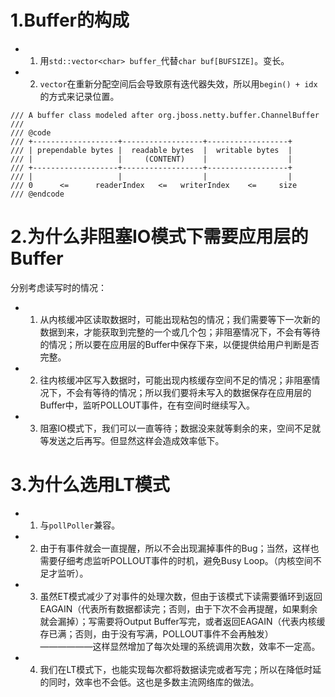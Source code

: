 # 1.Buffer的构成
* 1. 用```std::vector<char> buffer_```代替```char buf[BUFSIZE]```。变长。
* 2. ```vector```在重新分配空间后会导致原有迭代器失效，所以用```begin() + idx```的方式来记录位置。
```
/// A buffer class modeled after org.jboss.netty.buffer.ChannelBuffer
///
/// @code
/// +-------------------+------------------+------------------+
/// | prependable bytes |  readable bytes  |  writable bytes  |
/// |                   |     (CONTENT)    |                  |
/// +-------------------+------------------+------------------+
/// |                   |                  |                  |
/// 0      <=      readerIndex   <=   writerIndex    <=     size
/// @endcode
```

# 2.为什么非阻塞IO模式下需要应用层的Buffer
分别考虑读写时的情况：
* 1. 从内核缓冲区读取数据时，可能出现粘包的情况；我们需要等下一次新的数据到来，才能获取到完整的一个或几个包；非阻塞情况下，不会有等待的情况；所以要在应用层的Buffer中保存下来，以便提供给用户判断是否完整。
* 2. 往内核缓冲区写入数据时，可能出现内核缓存空间不足的情况；非阻塞情况下，不会有等待的情况；所以我们要将未写入的数据保存在应用层的Buffer中，监听POLLOUT事件，在有空间时继续写入。
* 3. 阻塞IO模式下，我们可以一直等待；数据没来就等剩余的来，空间不足就等发送之后再写。但显然这样会造成效率低下。

# 3.为什么选用LT模式
* 1. 与```pollPoller```兼容。
* 2. 由于有事件就会一直提醒，所以不会出现漏掉事件的Bug；当然，这样也需要仔细考虑监听POLLOUT事件的时机，避免Busy Loop。（内核空间不足才监听）。
* 3. 虽然ET模式减少了对事件的处理次数，但由于该模式下读需要循环到返回EAGAIN（代表所有数据都读完；否则，由于下次不会再提醒，如果剩余就会漏掉）；写需要将Output Buffer写完，或者返回EAGAIN（代表内核缓存已满；否则，由于没有写满，POLLOUT事件不会再触发）——————这样显然增加了每次处理的系统调用次数，效率不一定高。
* 4. 我们在LT模式下，也能实现每次都将数据读完或者写完；所以在降低时延的同时，效率也不会低。这也是多数主流网络库的做法。